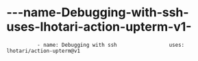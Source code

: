 # ---name-Debugging-with-ssh-uses-lhotari-action-upterm-v1-
              - name: Debugging with ssh                 uses: lhotari/action-upterm@v1             
